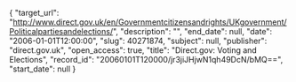 {
  "target_url": "http://www.direct.gov.uk/en/Governmentcitizensandrights/UKgovernment/Politicalpartiesandelections/", 
  "description": "", 
  "end_date": null, 
  "date": "2006-01-01T12:00:00", 
  "slug": 40271874, 
  "subject": null, 
  "publisher": "direct.gov.uk", 
  "open_access": true, 
  "title": "Direct.gov: Voting and Elections", 
  "record_id": "20060101T120000/jr3jiJHjwN1qh49DcN/bMQ==", 
  "start_date": null
}

